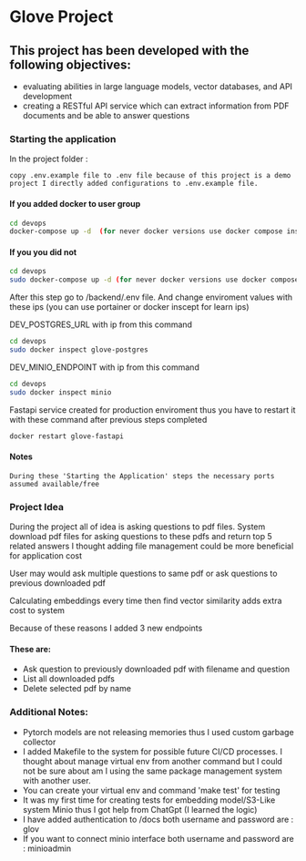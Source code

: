 # Glove Project

## This project has been developed with the following objectives:
- evaluating abilities in large language models, vector databases, and API development
- creating a RESTful API service which can extract information from PDF documents and be able to answer questions




### Starting the application

In the project folder :

```
copy .env.example file to .env file because of this project is a demo project I directly added configurations to .env.example file.
```

#### If you added docker to user group
```sh
cd devops
docker-compose up -d  (for never docker versions use docker compose instead of docker-compose)
```
#### If you you did not
```sh
cd devops
sudo docker-compose up -d (for never docker versions use docker compose instead of docker-compose)
```

After this step go to /backend/.env file. And change enviroment values with these ips
(you can use portainer or docker inscept <container name> for learn ips)


DEV_POSTGRES_URL with ip from this command
```sh
cd devops
sudo docker inspect glove-postgres
```

DEV_MINIO_ENDPOINT with ip from this command
```sh
cd devops
sudo docker inspect minio
```

Fastapi service created for production enviroment thus you have to restart it with these command after previous steps completed
```sh
docker restart glove-fastapi
```

#### Notes
```
During these 'Starting the Application' steps the necessary ports assumed available/free
```

### Project Idea

During the project all of idea is asking questions to pdf files. System download pdf files for asking questions to these pdfs and return top 5 related answers I thought adding file management could be more beneficial for application cost

User may would ask multiple questions to same pdf or ask questions to previous downloaded pdf

Calculating embeddings every time then find vector similarity adds extra cost to system

Because of these reasons I added 3 new endpoints

#### These are:
 - Ask question to previously downloaded pdf with filename and question
 - List all downloaded pdfs
 - Delete selected pdf by name

### Additional Notes:
- Pytorch models are not releasing memories thus I used custom garbage collector
- I added Makefile to the system for possible future CI/CD processes. I thought about manage virtual env from another command but I could not be sure about am I using the same package management system with another user.
- You can create your virtual env and command 'make test' for testing
- It was my first time for creating tests for embedding model/S3-Like system Minio thus I got help from ChatGpt (I learned the logic)
- I have added authentication to /docs both username and password are : glov
- If you want to connect minio interface both username and password are : minioadmin



